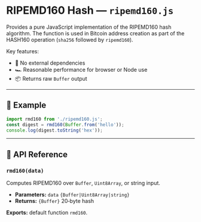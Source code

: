 # RIPEMD160 Hash — `ripemd160.js`

Provides a pure JavaScript implementation of the RIPEMD160 hash algorithm. The function is used in Bitcoin address creation as part of the HASH160 operation (`sha256` followed by `ripemd160`).

Key features:

- 🔐 No external dependencies
- 🏎️ Reasonable performance for browser or Node use
- 📦 Returns raw `Buffer` output

---

## 🧪 Example

```js
import rmd160 from './ripemd160.js';
const digest = rmd160(Buffer.from('hello'));
console.log(digest.toString('hex'));
```

---

## 🧠 API Reference

### `rmd160(data)`
Computes RIPEMD160 over `Buffer`, `Uint8Array`, or string input.

- **Parameters:** `data` `{Buffer|Uint8Array|string}`
- **Returns:** `{Buffer}` 20‑byte hash

**Exports:** default function `rmd160`.

